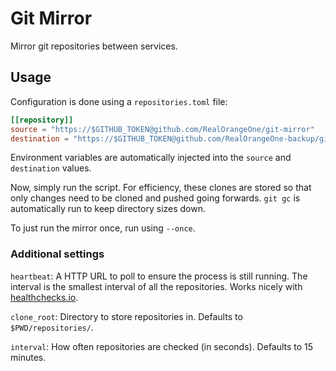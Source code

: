 # Git Mirror

Mirror git repositories between services.

## Usage

Configuration is done using a `repositories.toml` file:

```toml
[[repository]]
source = "https://$GITHUB_TOKEN@github.com/RealOrangeOne/git-mirror"
destination = "https://$GITHUB_TOKEN@github.com/RealOrangeOne-backup/git-mirror"
```

Environment variables are automatically injected into the `source` and `destination` values.

Now, simply run the script. For efficiency, these clones are stored so that only changes need to be cloned and pushed going forwards. `git gc` is automatically run to keep directory sizes down.

To just run the mirror once, run using `--once`.

### Additional settings

`heartbeat`: A HTTP URL to poll to ensure the process is still running. The interval is the smallest interval of all the repositories. Works nicely with [healthchecks.io](https://healthchecks.io/).

`clone_root`: Directory to store repositories in. Defaults to `$PWD/repositories/`.

`interval`: How often repositories are checked (in seconds). Defaults to 15 minutes.
